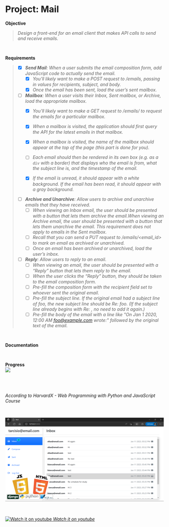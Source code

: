 # Project: Mail

**Objective**
>_Design a front-end for an email client that makes API calls to send and receive emails._   

<br>
  
**Requirements**
>- [x] _**Send Mail**: When a user submits the email composition form, add JavaScript code to actually send the email._
>   - [x] _You’ll likely want to make a POST request to /emails, passing in values for recipients, subject, and body._
>   - [x] _Once the email has been sent, load the user’s sent mailbox._
>
>- [ ] _**Mailbox**: When a user visits their Inbox, Sent mailbox, or Archive, load the appropriate mailbox._
>   - [x] _You’ll likely want to make a GET request to /emails/<mailbox> to request the emails for a particular mailbox._
>   - [X] _When a mailbox is visited, the application should first query the API for the latest emails in that mailbox._
>   - [X] _When a mailbox is visited, the name of the mailbox should appear at the top of the page (this part is done for you)._
>   - [ ] _Each email should then be rendered in its own box (e.g. as a `div` with a border) that displays who the email is from, what the subject line is, and the timestamp of the email._
>
>   - [x] _If the email is unread, it should appear with a white background. If the email has been read, it should appear with a gray background._
>- [ ] _**Archive and Unarchive**: Allow users to archive and unarchive emails that they have received._
>   - [ ] _When viewing an Inbox email, the user should be presented with a button that lets them archive the email.When viewing an Archive email, the user should be presented with a button that lets them unarchive the email. This requirement does not apply to emails in the Sent mailbox._
>   - [ ] _Recall that you can send a PUT request to /emails/<email_id> to mark an email as archived or unarchived._
>   - [ ] _Once an email has been archived or unarchived, load the user’s inbox._
>
>- [ ] _**Reply**: Allow users to reply to an email._
>   - [ ] _When viewing an email, the user should be presented with a “Reply” button that lets them reply to the email._
>   - [ ] _When the user clicks the “Reply” button, they should be taken to the email composition form._
>   - [ ] _Pre-fill the composition form with the recipient field set to whoever sent the original email._
>   - [ ] _Pre-fill the subject line. If the original email had a subject line of foo, the new subject line should be Re: foo. (If the subject line already begins with Re: , no need to add it again.)_
>   - [ ] _Pre-fill the body of the email with a line like "On Jan 1 2020, 12:00 AM foo@example.com wrote:" followed by the original text of the email._

<br>
   
**Documentation**   
  

<br>

**Progress**   
![](https://geps.dev/progress/5)   
  
<br>
<br>

_According to HarvardX - Web Programming with Python and JavaScript Course_

<br>

![screenshot](img/preview.png?raw=true "screenshot")

<br>

<a href="https://www.youtube.com/channel/UCBnFL0ElYDlA_EYy6FhDmDQ" target="_blank"><img border="0" width="3%" src="https://upload.wikimedia.org/wikipedia/commons/thumb/0/09/YouTube_full-color_icon_%282017%29.svg/2560px-YouTube_full-color_icon_%282017%29.svg.png" alt="Watch it on youtube"/> _Watch it on youtube_</a>
